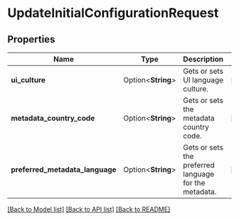 # UpdateInitialConfigurationRequest

## Properties

Name | Type | Description | Notes
------------ | ------------- | ------------- | -------------
**ui_culture** | Option<**String**> | Gets or sets UI language culture. | [optional]
**metadata_country_code** | Option<**String**> | Gets or sets the metadata country code. | [optional]
**preferred_metadata_language** | Option<**String**> | Gets or sets the preferred language for the metadata. | [optional]

[[Back to Model list]](../README.md#documentation-for-models) [[Back to API list]](../README.md#documentation-for-api-endpoints) [[Back to README]](../README.md)


